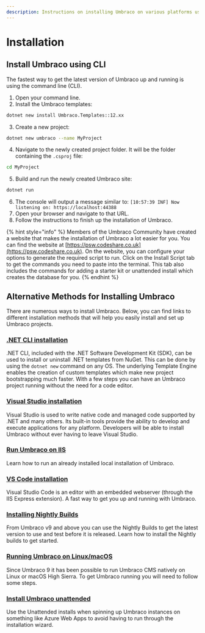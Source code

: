 ```yaml
---
description: Instructions on installing Umbraco on various platforms using various tools.
---
```


# Installation

## Install Umbraco using CLI

The fastest way to get the latest version of Umbraco up and running is using the command line (CLI).

1. Open your command line.
2. Install the Umbraco templates:

```bash
dotnet new install Umbraco.Templates::12.xx
```

3. Create a new project:

```bash
dotnet new umbraco --name MyProject
```

4. Navigate to the newly created project folder. It will be the folder containing the `.csproj` file:

```bash
cd MyProject
```

5. Build and run the newly created Umbraco site:

```bash
dotnet run
```

6. The console will output a message similar to: `[10:57:39 INF] Now listening on: https://localhost:44388`
7. Open your browser and navigate to that URL.
8. Follow the instructions to finish up the installation of Umbraco.

{% hint style="info" %}
Members of the Umbraco Community have created a website that makes the installation of Umbraco a lot easier for you. You can find the website at [https://psw.codeshare.co.uk](https://psw.codeshare.co.uk). On the website, you can configure your options to generate the required script to run. Click on the Install Script tab to get the commands you need to paste into the terminal. This tab also includes the commands for adding a starter kit or unattended install which creates the database for you.
{% endhint %}

## Alternative Methods for Installing Umbraco

There are numerous ways to install Umbraco. Below, you can find links to different installation methods that will help you easily install and set up Umbraco projects.&#x20;

### [.NET CLI installation](install-umbraco-with-templates.md)

.NET CLI, included with the .NET Software Development Kit (SDK), can be used to install or uninstall .NET templates from NuGet. This can be done by using the `dotnet new` command on any OS. The underlying Template Engine enables the creation of custom templates which make new project bootstrapping much faster. With a few steps you can have an Umbraco project running without the need for a code editor.

### [Visual Studio installation](visual-studio.md)

Visual Studio is used to write native code and managed code supported by .NET and many others. Its built-in tools provide the ability to develop and execute applications for any platform. Developers will be able to install Umbraco without ever having to leave Visual Studio.

### [Run Umbraco on IIS](iis.md)

Learn how to run an already installed local installation of Umbraco.

### [VS Code installation](install-umbraco-with-vs-code.md)

Visual Studio Code is an editor with an embedded webserver (through the IIS Express extension). A fast way to get you up and running with Umbraco.

### [Installing Nightly Builds](installing-nightly-builds.md)

From Umbraco v9 and above you can use the Nightly Builds to get the latest version to use and test before it is released. Learn how to install the Nightly builds to get started.

### [Running Umbraco on Linux/macOS](running-umbraco-on-linux-macos.md)

Since Umbraco 9 it has been possible to run Umbraco CMS natively on Linux or macOS High Sierra. To get Umbraco running you will need to follow some steps.

### [Install Umbraco unattended](unattended-install.md)

Use the Unattended installs when spinning up Umbraco instances on something like Azure Web Apps to avoid having to run through the installation wizard.
